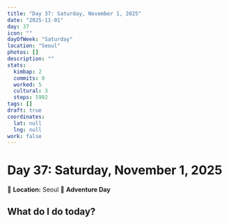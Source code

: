 ```yaml
---
title: "Day 37: Saturday, November 1, 2025"
date: "2025-11-01"
day: 37
icon: ""
dayOfWeek: "Saturday"
location: "Seoul"
photos: []
description: ""
stats:
  kimbap: 2
  commits: 0
  worked: 5
  cultural: 3
  steps: 5992
tags: []
draft: true
coordinates:
  lat: null
  lng: null
work: false
---
```

# Day 37: Saturday, November 1, 2025

📍 **Location:** Seoul
🎒 **Adventure Day**

## What do I do today?



